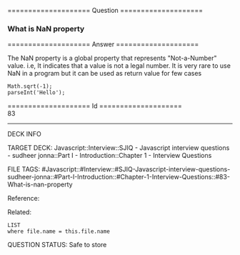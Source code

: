 ==================== Question ====================  

### What is NaN property  

==================== Answer ====================  

The NaN property is a global property that represents "Not-a-Number" value. i.e, It indicates that a value is not a legal number. It is very rare to use NaN in a program but it can be used as return value for few cases

<!-- codeblock-start -->
<pre><code class="hljs language-javascript"><span class="hljs-title class_">Math</span>.<span class="hljs-title function_">sqrt</span>(-<span class="hljs-number">1</span>);
<span class="hljs-built_in">parseInt</span>(<span class="hljs-string">'Hello'</span>);
</code></pre>
<!-- codeblock-end -->

==================== Id ====================  
83

---

DECK INFO

TARGET DECK: Javascript::Interview::SJIQ - Javascript interview questions - sudheer jonna::Part I - Introduction::Chapter 1 - Interview Questions

FILE TAGS: #Javascript::#Interview::#SJIQ-Javascript-interview-questions-sudheer-jonna::#Part-I-Introduction::#Chapter-1-Interview-Questions::#83-What-is-nan-property

Reference:

Related:

```dataview
LIST
where file.name = this.file.name
```

QUESTION STATUS: Safe to store
